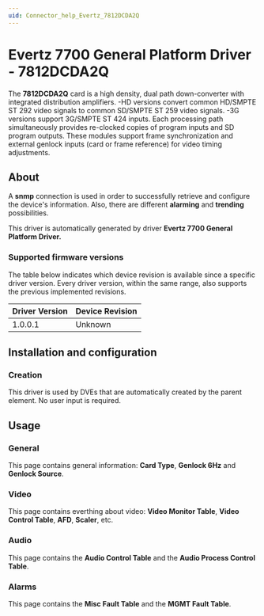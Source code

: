 ```yaml
---
uid: Connector_help_Evertz_7812DCDA2Q
---
```


# Evertz 7700 General Platform Driver - 7812DCDA2Q

The **7812DCDA2Q** card is a high density, dual path down-converter with integrated distribution amplifiers. -HD versions convert common HD/SMPTE ST 292 video signals to common SD/SMPTE ST 259 video signals. -3G versions support 3G/SMPTE ST 424 inputs. Each processing path simultaneously provides re-clocked copies of program inputs and SD program outputs. These modules support frame synchronization and external genlock inputs (card or frame reference) for video timing adjustments.

## About

A **snmp** connection is used in order to successfully retrieve and configure the device's information. Also, there are different **alarming** and **trending** possibilities.

This driver is automatically generated by driver **Evertz 7700 General Platform Driver.**

### Supported firmware versions

The table below indicates which device revision is available since a specific driver version. Every driver version, within the same range, also supports the previous implemented revisions.

| **Driver Version** | **Device Revision** |
|--------------------|---------------------|
| 1.0.0.1            | Unknown             |

## Installation and configuration

### Creation

This driver is used by DVEs that are automatically created by the parent element. No user input is required.

## Usage

### General

This page contains general information: **Card Type**, **Genlock 6Hz** and **Genlock Source**.

### Video

This page contains everthing about video: **Video Monitor Table**, **Video Control Table**, **AFD**, **Scaler**, etc.

### Audio

This page contains the **Audio Control Table** and the **Audio Process Control Table**.

### Alarms

This page contains the **Misc Fault Table** and the **MGMT Fault Table**.
